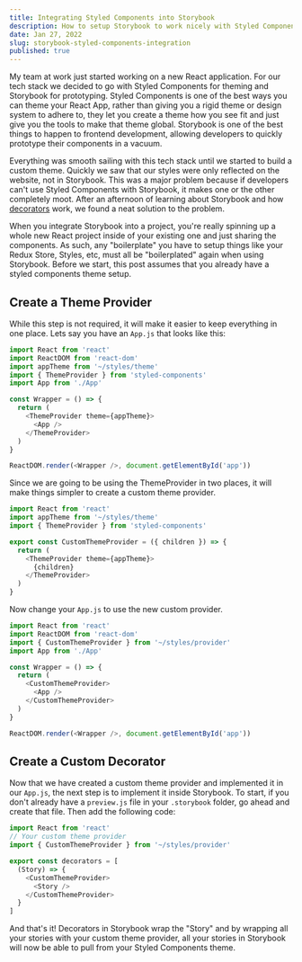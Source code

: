 ```yaml
---
title: Integrating Styled Components into Storybook
description: How to setup Storybook to work nicely with Styled Components custom theme.
date: Jan 27, 2022
slug: storybook-styled-components-integration
published: true
---
```


My team at work just started working on a new React application. For our tech stack we decided to go with Styled Components for theming and Storybook for prototyping. Styled Components is one of the best ways you can theme your React App, rather than giving you a rigid theme or design system to adhere to, they let you create a theme how you see fit and just give you the tools to make that theme global. Storybook is one of the best things to happen to frontend development, allowing developers to quickly prototype their components in a vacuum.

Everything was smooth sailing with this tech stack until we started to build a custom theme. Quickly we saw that our styles were only reflected on the website, not in Storybook. This was a major problem because if developers can't use Styled Components with Storybook, it makes one or the other completely moot. After an afternoon of learning about Storybook and how [decorators](https://storybook.js.org/docs/react/writing-stories/decorators) work, we found a neat solution to the problem.

When you integrate Storybook into a project, you're really spinning up a whole new React project inside of your existing one and just sharing the components. As such, any "boilerplate" you have to setup things like your Redux Store, Styles, etc, must all be "boilerplated" again when using Storybook. Before we start, this post assumes that you already have a styled components theme setup.

## Create a Theme Provider

While this step is not required, it will make it easier to keep everything in one place. Lets say you have an `App.js` that looks like this:

```javascript
import React from 'react'
import ReactDOM from 'react-dom'
import appTheme from '~/styles/theme'
import { ThemeProvider } from 'styled-components'
import App from './App'

const Wrapper = () => {
  return (
    <ThemeProvider theme={appTheme}>
      <App />
    </ThemeProvider>
  )
}

ReactDOM.render(<Wrapper />, document.getElementById('app'))
```

Since we are going to be using the ThemeProvider in two places, it will make things simpler to create a custom theme provider. 

```javascript
import React from 'react'
import appTheme from '~/styles/theme'
import { ThemeProvider } from 'styled-components'

export const CustomThemeProvider = ({ children }) => {
  return (
    <ThemeProvider theme={appTheme}>
      {children}
    </ThemeProvider>
  )
}
```

Now change your `App.js` to use the new custom provider.

```javascript
import React from 'react'
import ReactDOM from 'react-dom'
import { CustomThemeProvider } from '~/styles/provider'
import App from './App'

const Wrapper = () => {
  return (
    <CustomThemeProvider>
      <App />
    </CustomThemeProvider>
  )
}

ReactDOM.render(<Wrapper />, document.getElementById('app'))
```


## Create a Custom Decorator

Now that we have created a custom theme provider and implemented it in our `App.js`, the next step is to implement it inside Storybook. To start, if you don't already have a `preview.js` file in your `.storybook` folder, go ahead and create that file. Then add the following code:

```javascript
import React from 'react'
// Your custom theme provider
import { CustomThemeProvider } from '~/styles/provider'

export const decorators = [
  (Story) => {
    <CustomThemeProvider>
      <Story />
    </CustomThemeProvider>
  }
]
```

And that's it! Decorators in Storybook wrap the "Story" and by wrapping all your stories with your custom theme provider, all your stories in Storybook will now be able to pull from your Styled Components theme.